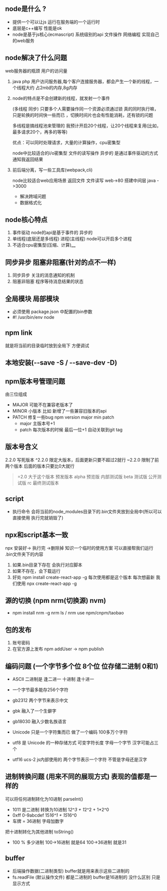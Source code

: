 ## node是什么 ?
* 提供一个可以让js 运行在服务端的一个运行时
* 底层是c++编写 性能是ok
* node是基于js核心(ecmascript) 系统级别的api
    文件操作 网络编程 实现自己的web服务
 
## node解决了什么问题
 web服务器的瓶颈 用户的访问量
 
1. java php 用户访问服务器,每个客户连接服务器，都会产生一个新的线程，一个线程大约
占2mb的内存,8g内存

2. node的特点是不会创建新的线程，就发射一个事件

    (多线程 同步) 只要多个人需要操作同一个资源必须通过锁 真的同时执行嘛，只是轮换的时间快一些而已
    ，切换时间片也会有性能消耗，还有锁的问题
   
    多线程是搞线程池来管理的
    我预计开启20个线程，让20个线程来复用(比如，最多请求20个，再多的等等)

    优点：可以同时处理请求，大量的计算操作，cpu密集型

    node中比较适合的i/o密集型 文件的读写操作 异步的
    是通过事件驱动的方式 通知我返回结果

3. 前后端分离，写一些工具库(webpack,cli)
   
    node比较适合web应用场景 返回文件 文件读写 
    web->80 搭建中间层 java ->3000
   * 解决跨域问题
   * 数据格式化
    
## node核心特点
1. 事件驱动 node的api是基于事件的 异步的
2. 单线程(底层还是多线程) 进程(主线程) node可以开启多个进程
3. 不适合cpu密集型(压缩、计算)****__****

## 同步异步 阻塞非阻塞(针对的点不一样)
1. 同步异步 关注的消息通知的机制 
2. 阻塞非阻塞 程序等待消息结果的状态

## 全局模块 局部模块
- 必须使用 package.json 中配置的bin参数
- #! /usr/bin/env node

## npm link
就是将当前的目录临时放到全局下 方便调试

## 本地安装(--save -S / --save-dev -D)

## npm版本号管理问题
由三位组成
- MAJOR 可能不在兼容老版本了
- MINOR 小版本 比如 新增了一些兼容旧版本的api
- PATCH 修复一些bug
 npm version major min patch
  * major 主版本号+1
  * patch 每次版本的时候 最后一位+1 自动关联到git tag
  
## 版本号含义
2.2.0 写死版本
^2.2.0 限定大版本，后面更新只要不超过2就行
~2.2.0 限制了前两个版本 后面的版本只要比0大就行

>=2.0 大于这个版本
预发版本 
alpha 预览版 内部测试版
beta 测试版 公开测试版
rc 最终测试版本

## script
- 执行命令 会将当前的node_modules目录下的.bin文件夹放到全局中(所以可以直接使用 执行完就销毁了)

## npx和script基本一致
npx  安装好-> 执行完 ->删除掉 知识一个临时的使用方案
可以直接帮我们运行 .bin文件夹下的内容 
1. 如果.bin目录下存在 会执行对应脚本
2. 如果不存在，会下载运行
3. 好处 npm install create-react-app -g 每次使用都是这个版本 每次想最新 我们使用 npx create-react-app -g

   
## 源的切换 (npm nrm(切换源) nvm)
- npm install nrm -g
nrm ls / nrm use npm/cnpm/taobao

## 包的发布
1. 账号密码
2. 在官方源上发布
npm addUser -> npm publish     
   
## 编码问题 (一个字节多个位  8个位 位存储二进制 0和1)
- ASCII  二进制是 逢二进一 十进制 逢十进一
- 一个字节最多能存256个字符

- gb2312 两个字节来表示中文
- gbk 融入了一个生僻字
- gb18030 融入少数名族语言
- Unicode 只是一个字符集而已 做了一个编码 100多万个字符
- utf8 是 Unicode 的一种存储方式 可变字符长度 字母一个字节 汉字可能占三个
- utf16 ucs-2 js内部使用的 两个字节表示一个字符 不管是字母还是汉字

## 进制转换问题 (用来不同的展现方式) 表现的值都是一样的
可以将任何进制转化为10进制  parseInt()
- 1011 是二进制  转换为10进制 1*2^3 + 1*2^2 + 1*2^0
- 0xff 0-9abcdef  15*16^1 + 15*16^0
- 车牌 = 36进制 字母加数字

把十进制转化为其他进制 toString()
- 100 % 多少进制   100->16进制 就是64 100->36进制 就是31

## buffer
- 后端操作数据(二进制类型) buffer就是用来表示这些二进制的
- fs.readFile (默认操作文件) 都是二进制的 buffer是16进制的 没什么区别 只是显示方式
